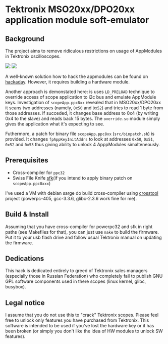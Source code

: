 # Tektronix MSO20xx/DPO20xx application module soft-emulator

## Background
The project aims to remove ridiculous restrictions on usage of AppModules in
Tektronix oscilloscopes.

![](https://raw.githubusercontent.com/dmitrodem/tek_softhack/master/aux/TEK00001.PNG)
![](https://raw.githubusercontent.com/dmitrodem/tek_softhack/master/aux/TEK00002.PNG)

A well-known solution how to hack the appmodules can be found on [hackaday](http://hackaday.com/2014/07/28/cloning-tektronix-application-modules/). However, it requires building a hardware module.

Another approach is demonstated here: is uses `LD_PRELOAD` technique to override access of scope application to i2c bus and emulate AppModule keys. Investigation of `scopeApp.ppc8xx` revealed that in MSO20xx/DPO20xx it scans two addresses (namely, `0x50` and `0x52`) and tries to read 1 byte from those addresses. If succeded, it changes base address to 0x4 (by writing 0x4 to the slave) and reads back 15 bytes. The `override.so` module simply gives the application what it's expecting to see.

Futhermore, a patch for binary file `scopeApp.ppc8xx` (`src/binpatch.sh`) is provided. It changes `fpAppKeyInitAddrs` to look at addresses `0x50`, `0x51`, `0x52` and `0x53` thus giving ability to unlock 4 ApppModules simalteneously.

## Prerequisites
* Cross-compiler for `ppc32`
* Swiss File Knife [sfk](sourceforge.net/projects/swissfileknife/)(if you intend to apply binary patch on `scopeApp.ppc8xxx`)

I've used a VM with debian sarge do build cross-compiler using [crosstool](http://www.kegel.com/crosstool/) project (powerpc-405, gcc-3.3.6, glibc-2.3.6 work fine for me).

## Build & Install
Assuming that you have cross-compiler for powerpc32 and sfk in right paths (see Makefiles for that), you can just use 
`make` to build the firmware. Put it to your usb flash drive and follow usual Tektronix manual on updating the firmware.

## Dedications
This hack is dedicated entirely to greed of Tektronix sales managers (especially those in Russian Federation) who completely fail to publish GNU GPL software components used in there scopes (linux kernel, glibc, busybox). 

## Legal notice
I assume that you do not use this to "crack" Tektronix scopes. Please feel free to unlock only features you have purchased from Tektronix. This software is intended to be used if you've lost the hardware key or it has been broken (or simply you don't like the idea of HW modules to unlock SW features).

